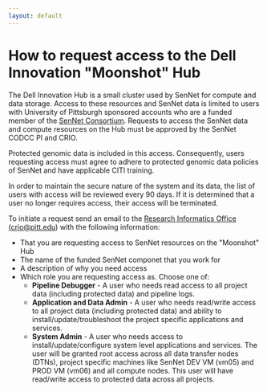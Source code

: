 ```yaml
---
layout: default
---
```

# How to request access to the Dell Innovation "Moonshot" Hub

The Dell Innovation Hub is a small cluster used by SenNet for compute and data storage. Access to these resources and SenNet data is limited to users with University of Pittsburgh sponsored accounts who are a funded member of the [SenNet Consortium](https://sennetconsortium.org). Requests to access the SenNet data and compute resources on the Hub must be approved by the SenNet CODCC PI and CRIO.

Protected genomic data is included in this access. Consequently, users requesting access must agree to adhere to protected genomic data policies of SenNet and have applicable CITI training.

In order to maintain the secure nature of the system and its data, the list of users with access will be reviewed every 90 days. If it is determined that a user no longer requires access, their access will be terminated.


To initiate a request send an email to the <a href="mailto:crio@pitt.edu">Research Informatics Office (crio@pitt.edu)</a> with the following information:
  - That you are requesting access to SenNet resources on the "Moonshot" Hub
  - The name of the funded SenNet componet that you work for
  - A description of why you need access
  - Which role you are requesting access as. Choose one of:
    - **Pipeline Debugger** - A user who needs read access to all project data (including protected data) and pipeline logs.
    - **Application and Data Admin** - A user who needs read/write access to all project data (including protected data) and ability to install/update/troubleshoot the project specific applications and services.
    - **System Admin** - A user who needs access to install/update/configure system level applications and services.  The user will be granted root access across all data transfer nodes (DTNs), project specific machines like SenNet DEV VM (vm05) and PROD VM (vm06) and all compute nodes.  This user will have read/write access to protected data across all projects.


